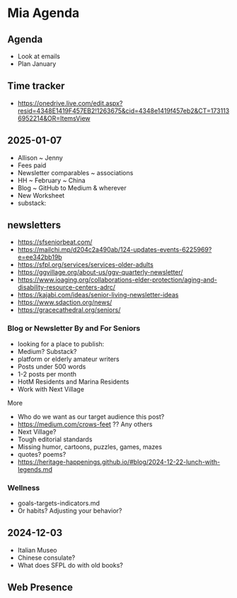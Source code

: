 # Mia Agenda

## Agenda

* Look at emails
* Plan January

## Time tracker

* https://onedrive.live.com/edit.aspx?resid=4348E1419F457EB2!1263675&cid=4348e1419f457eb2&CT=1731136952214&OR=ItemsView


## 2025-01-07

* Allison ~ Jenny
* Fees paid
* Newsletter comparables ~ associations
* HH ~ February ~ China
* Blog ~ GitHub to Medium & wherever
* New Worksheet
* substack: 

## newsletters

* https://sfseniorbeat.com/
* https://mailchi.mp/d204c2a490ab/124-updates-events-6225969?e=ee342bb19b
* https://sfpl.org/services/services-older-adults
* https://ggvillage.org/about-us/ggv-quarterly-newsletter/
* https://www.ioaging.org/collaborations-elder-protection/aging-and-disability-resource-centers-adrc/
* https://kajabi.com/ideas/senior-living-newsletter-ideas
* https://www.sdaction.org/news/
* https://gracecathedral.org/seniors/


### Blog or Newsletter By and For Seniors

* looking for a place to publish:
* Medium? Substack?
* platform or elderly amateur writers
* Posts under 500 words
* 1-2 posts per month
* HotM Residents and Marina Residents
* Work with Next Village

More

* Who do we want as our target audience this post?
* https://medium.com/crows-feet ?? Any others
* Next Village?
* Tough editorial standards
* Missing humor, cartoons, puzzles, games, mazes
* quotes? poems?
* https://heritage-happenings.github.io/#blog/2024-12-22-lunch-with-legends.md


### Wellness

* goals-targets-indicators.md
* Or habits? Adjusting your behavior?



## 2024-12-03

* Italian Museo
* Chinese consulate?
* What does SFPL do with old books?

## Web Presence


